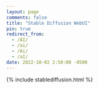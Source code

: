```yaml
---
layout: page
comments: false
title: "Stable Diffusion WebUI"
pin: true
redirect_from:
  - /AI/
  - /ai/
  - /Ai/
  - /aI/
date: 2022-10-02 2:50:00 -0500
---
```

<p style="display:none; visibility: hidden;"
Self-hosted fully-integrated and easy way to work with Stable Diffusion right from a browser window. Has access to all upscaling models, including LSDR with Dynamic prompt entry.
</p>

{% include stablediffusion.html %}



